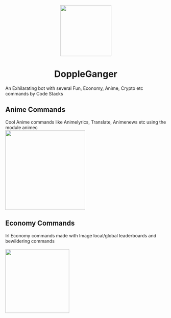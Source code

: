 <p align="center">
	<img src="https://i.imgur.com/Rti3KK5.png" height="160px" width="160px" />
</p>

<p align = "center"><h1 align = "center">DoppleGanger</h1></p>

<p>An Exhilarating bot with several Fun, Economy, Anime, Crypto etc commands by Code Stacks</p>

## Anime Commands
Cool Anime commands like Animelyrics, Translate, Animenews etc using the module animec
<br>
<img src="https://i.imgur.com/flnblMH.png" width = "250px">

## Economy Commands
Irl Economy commands made with Image local/global leaderboards and bewildering commands
<br>						    
<img src="https://cdn.discordapp.com/attachments/818692123942453299/874130052537802752/leader.png" width = "200px">

